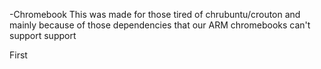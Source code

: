 -Chromebook
This was made for those tired of chrubuntu/crouton and mainly because of those dependencies that our ARM chromebooks can't support
support

First
